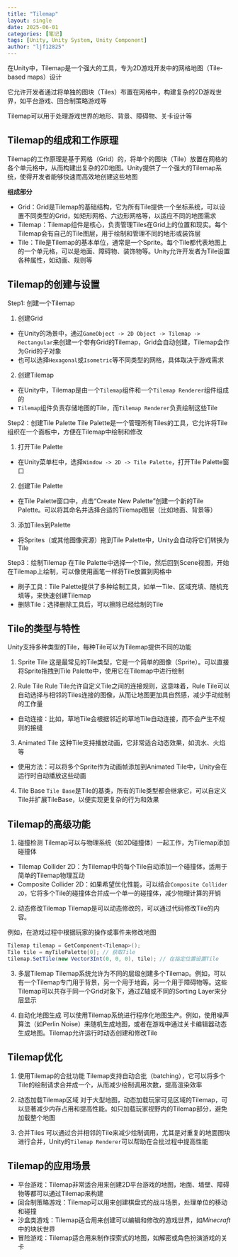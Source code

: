 ```yaml
---
title: "Tilemap"
layout: single
date: 2025-06-01
categories: [笔记]
tags: [Unity, Unity System, Unity Component]
author: "ljf12825"
---
```

在Unity中，Tilemap是一个强大的工具，专为2D游戏开发中的网格地图（Tile-based maps）设计

它允许开发者通过将单独的图块（Tiles）布置在网格中，构建复杂的2D游戏世界，如平台游戏、回合制策略游戏等

Tilemap可以用于处理游戏世界的地形、背景、障碍物、关卡设计等

## Tilemap的组成和工作原理
Tilemap的工作原理是基于网格（Grid）的，将单个的图块（Tile）放置在网格的各个单元格中，从而构建出复杂的2D地图。Unity提供了一个强大的Tilemap系统，使得开发者能够快速而高效地创建这些地图

**组成部分**
- Grid：Grid是Tilemap的基础结构，它为所有Tile提供一个坐标系统，可以设置不同类型的Grid，如矩形网格、六边形网格等，以适应不同的地图需求
- Tilemap：Tilemap组件是核心，负责管理Tiles在Grid上的位置和现实。每个Tilemap会有自己的Tile图层，用于绘制和管理不同的地形或装饰层
- Tile：Tile是Tilemap的基本单位，通常是一个Sprite。每个Tile都代表地图上的一个单元格，可以是地面、障碍物、装饰物等。Unity允许开发者为Tile设置各种属性，如动画、规则等

## Tilemap的创建与设置
Step1: 创建一个Tilemap 
1. 创建Grid
  - 在Unity的场景中，通过`GameObject -> 2D Object -> Tilemap -> Rectangular`来创建一个带有Grid的Tilemap，Grid会自动创建，Tilemap会作为Grid的子对象
  - 也可以选择`Hexagonal`或`Isometric`等不同类型的网格，具体取决于游戏需求

2. 创建Tilemap
  - 在Unity中，Tilemap是由一个`Tilemap`组件和一个`Tilemap Renderer`组件组成的
  - `Tilemap`组件负责存储地图的Tile，而`Tilemap Renderer`负责绘制这些Tile

Step2：创建Tile Palette
Tile Palette是一个管理所有Tiles的工具，它允许将Tile组织在一个面板中，方便在Tilemap中绘制和修改
1. 打开Tile Palette
  - 在Unity菜单栏中，选择`Window -> 2D -> Tile Palette`，打开Tile Palette窗口

2. 创建Tile Palette
  - 在Tile Palette窗口中，点击“Create New Palette”创建一个新的Tile Palette。可以将其命名并选择合适的Tilemap图层（比如地面、背景等）

3. 添加Tiles到Palette
  - 将Sprites（或其他图像资源）拖到Tile Palette中，Unity会自动将它们转换为Tile

Step3：绘制Tilemap
在Tile Palette中选择一个Tile，然后回到Scene视图，开始在Tilemap上绘制，可以像使用画笔一样将Tile放置到网格中
- 刷子工具：Tile Palette提供了多种绘制工具，如单一Tile、区域充填、随机充填等，来快速创建Tilemap
- 删除Tile：选择删除工具后，可以擦除已经绘制的Tile

## Tile的类型与特性
Unity支持多种类型的Tile，每种Tile可以为Tilemap提供不同的功能
1) Sprite Tile
这是最常见的Tile类型，它是一个简单的图像（Sprite）。可以直接将Sprite拖拽到Tile Palette中，使用它在Tilemap中进行绘制

2) Rule Tile
Rule Tile允许自定义Tile之间的连接规则，这意味着，Rule Tile可以自动选择与相邻的Tiles连接的图像，从而让地图更加具自然感，减少手动绘制的工作量
- 自动连接：比如，草地Tile会根据邻近的草地Tile自动连接，而不会产生不规则的接缝

3) Animated Tile
这种Tile支持播放动画，它非常适合动态效果，如流水、火焰等
- 使用方法：可以将多个Sprite作为动画帧添加到Animated Tile中，Unity会在运行时自动播放这些动画

4) Tile Base
`Tile Base`是Tile的基类，所有的Tile类型都会继承它，可以自定义Tile并扩展TileBase，以便实现更复杂的行为和效果

## Tilemap的高级功能
1) 碰撞检测
Tilemap可以与物理系统（如2D碰撞体）一起工作，为Tilemap添加碰撞体
- Tilemap Collider 2D：为Tilemap中的每个Tile自动添加一个碰撞体，适用于简单的Tilemap物理互动
- Composite Collider 2D：如果希望优化性能，可以结合`Composite Collider 2D`，它将多个Tile的碰撞体合并成一个单一的碰撞体，减少物理计算的开销

2) 动态修改Tilemap
Tilemap是可以动态修改的，可以通过代码修改Tile的内容。

例如，在游戏过程中根据玩家的操作或事件来修改地图
```cs
Tilemap tilemap = GetComponent<Tilemap>();
Tile tile = myTilePalette[0]; // 获取Tile
tilemap.SetTile(new Vector3Int(0, 0, 0), tile); // 在指定位置设置Tile
```

3) 多层Tilemap
Tilemap系统允许为不同的层级创建多个Tilemap。例如，可以有一个Tilemap专门用于背景，另一个用于地面，另一个用于障碍物等。这些Tilemap可以共存于同一个Grid对象下，通过Z轴或不同的Sorting Layer来分层显示

4) 自动化地图生成
可以使用Tilemap系统进行程序化地图生产。例如，使用噪声算法（如Perlin Noise）来随机生成地图，或者在游戏中通过关卡编辑器动态生成地图。Tilemap允许运行时动态创建和修改Tile

## Tilemap优化
1) 使用Tilemap的合批功能
Tilemap支持自动合批（batching），它可以将多个Tile的绘制请求合并成一个，从而减少绘制调用次数，提高渲染效率

2) 动态加载Tilemap区域
对于大型地图，动态加载玩家可见区域的Tilemap，可以显著减少内存占用和提高性能。如只加载玩家视野内的Tilemap部分，避免加载整个地图

3) 合并Tiles
可以通过合并相邻的Tile来减少绘制调用，尤其是对重复的地面图块进行合并，Unity的`Tilemap Renderer`可以帮助在合批过程中提高性能

## Tilemap的应用场景
- 平台游戏：Tilemap非常适合用来创建2D平台游戏的地图，地面、墙壁、障碍物等都可以通过Tilemap来构建
- 回合制策略游戏：Tilemap可以用来创建棋盘式的战斗场景，处理单位的移动和碰撞
- 沙盒类游戏：Tilemap适合用来创建可以编辑和修改的游戏世界，如*Minecraft*中的块状世界
- 冒险游戏：Tilemap适合用来制作探索式的地图，如解密或角色扮演游戏的关卡